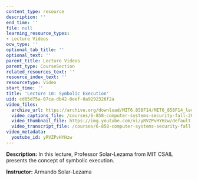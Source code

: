 ```yaml
---
content_type: resource
description: ''
end_time: ''
file: null
learning_resource_types:
- Lecture Videos
ocw_type: ''
optional_tab_title: ''
optional_text: ''
parent_title: Lecture Videos
parent_type: CourseSection
related_resources_text: ''
resource_index_text: ''
resourcetype: Video
start_time: ''
title: 'Lecture 10: Symbolic Execution'
uid: cd05d75a-07ca-db42-0eef-0a9292326f2a
video_files:
  archive_url: https://archive.org/download/MIT6.858F14/MIT6_858F14_lec10_300k.mp4
  video_captions_file: /courses/6-858-computer-systems-security-fall-2014/b96a9bc7e79353868abff452de55210a_yRVZPvHYHzw.vtt
  video_thumbnail_file: https://img.youtube.com/vi/yRVZPvHYHzw/default.jpg
  video_transcript_file: /courses/6-858-computer-systems-security-fall-2014/dfec338c79058d28d66a181e59e535ac_yRVZPvHYHzw.pdf
video_metadata:
  youtube_id: yRVZPvHYHzw
---
```


**Description:** In this lecture, Professor Solar-Lezama from MIT CSAIL presents the concept of symbolic execution.

**Instructor:** Armando Solar-Lezama




